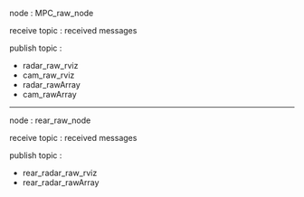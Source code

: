 node : MPC_raw_node

receive topic : received messages

publish topic :  
- radar_raw_rviz
- cam_raw_rviz
- radar_rawArray
- cam_rawArray 
---
node : rear_raw_node

receive topic : received messages

publish topic :
- rear_radar_raw_rviz
- rear_radar_rawArray